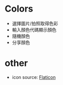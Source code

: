 # Colors
* 選擇圖片/拍照取得色彩
* 輸入顏色代碼顯示顏色
* 隨機顏色
* 分享顏色

# other
* icon source: [Flaticon](https://www.flaticon.com)
